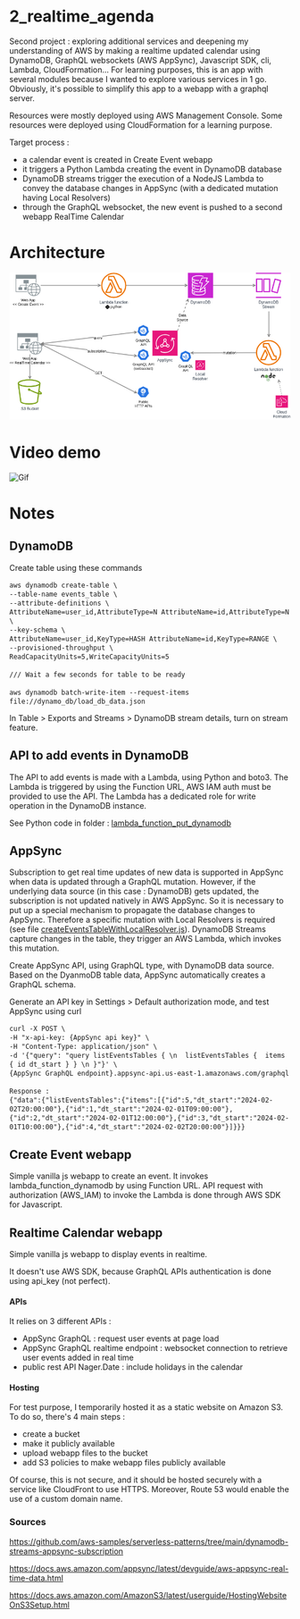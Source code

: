 # 2_realtime_agenda

Second project : exploring additional services and deepening my understanding of AWS by making a realtime updated calendar using DynamoDB, GraphQL websockets (AWS AppSync), Javascript SDK, cli, Lambda, CloudFormation... For learning purposes, this is an app with several modules because I wanted to explore various services in 1 go. Obviously, it's possible to simplify this app to a webapp with a graphql server.

Resources were mostly deployed using AWS Management Console. Some resources were deployed using CloudFormation for a learning purpose.

Target process :
- a calendar event is created in Create Event webapp
- it triggers a Python Lambda creating the event in DynamoDB database
- DynamoDB streams trigger the execution of a NodeJS Lambda to convey the database changes in AppSync (with a dedicated mutation having Local Resolvers)
- through the GraphQL websocket, the new event is pushed to a second webapp RealTime Calendar

# Architecture

![Architecture](./img/AWS_project2.png)

# Video demo

![Gif](./img/demo_front.gif)

# Notes

## DynamoDB 
Create table using these commands
```
aws dynamodb create-table \
--table-name events_table \
--attribute-definitions \
AttributeName=user_id,AttributeType=N AttributeName=id,AttributeType=N \
--key-schema \
AttributeName=user_id,KeyType=HASH AttributeName=id,KeyType=RANGE \
--provisioned-throughput \
ReadCapacityUnits=5,WriteCapacityUnits=5

/// Wait a few seconds for table to be ready

aws dynamodb batch-write-item --request-items file://dynamo_db/load_db_data.json
```

In Table > Exports and Streams > DynamoDB stream details, turn on stream feature.

## API to add events in DynamoDB 

The API to add events is made with a Lambda, using Python and boto3. The Lambda is triggered by using the Function URL, AWS IAM auth must be provided to use the API. The Lambda has a dedicated role for write operation in the DynamoDB instance.

See Python code in folder : [lambda_function_put_dynamodb](lambda_function_put_dynamodb)

## AppSync

Subscription to get real time updates of new data is supported in AppSync when data is updated through a GraphQL mutation. However, if the underlying data source (in this case : DynamoDB) gets updated, the subscription is not updated natively in AWS AppSync. So it is necessary to put up a special mechanism to propagate the database changes to AppSync.
Therefore a specific mutation with Local Resolvers is required (see file [createEventsTableWithLocalResolver.js](appsync/createEventsTableWithLocalResolver.js)). DynamoDB Streams capture changes in the table, they trigger an AWS Lambda, which invokes this mutation.

Create AppSync API, using GraphQL type, with DynamoDB data source. Based on the DyanmoDB table data, AppSync automatically creates a GraphQL schema.

Generate an API key in Settings > Default authorization mode, and test AppSync using curl
```
curl -X POST \
-H "x-api-key: {AppSync api key}" \
-H "Content-Type: application/json" \
-d '{"query": "query listEventsTables { \n  listEventsTables {  items { id dt_start } } \n }"}' \
{AppSync GraphQL endpoint}.appsync-api.us-east-1.amazonaws.com/graphql

Response :
{"data":{"listEventsTables":{"items":[{"id":5,"dt_start":"2024-02-02T20:00:00"},{"id":1,"dt_start":"2024-02-01T09:00:00"},{"id":2,"dt_start":"2024-02-01T12:00:00"},{"id":3,"dt_start":"2024-02-01T10:00:00"},{"id":4,"dt_start":"2024-02-02T20:00:00"}]}}}
```

## Create Event webapp

Simple vanilla js webapp to create an event. It invokes lambda_function_dynamodb by using Function URL. API request with authorization (AWS_IAM) to invoke the Lambda is done through AWS SDK for Javascript.

## Realtime Calendar webapp

Simple vanilla js webapp to display events in realtime.

It doesn't use AWS SDK, because GraphQL APIs authentication is done using api_key (not perfect).

#### APIs
It relies on 3 different APIs :
- AppSync GraphQL : request user events at page load
- AppSync GraphQL realtime endpoint : websocket connection to retrieve user events added in real time
- public rest API Nager.Date : include holidays in the calendar

#### Hosting
For test purpose, I temporarily hosted it as a static website on Amazon S3. To do so, there's 4 main steps :
- create a bucket
- make it publicly available
- upload webapp files to the bucket
- add S3 policies to make webapp files publicly available

Of course, this is not secure, and it should be hosted securely with a service like CloudFront to use HTTPS. Moreover, Route 53 would enable the use of a custom domain name.

### Sources
https://github.com/aws-samples/serverless-patterns/tree/main/dynamodb-streams-appsync-subscription

https://docs.aws.amazon.com/appsync/latest/devguide/aws-appsync-real-time-data.html

https://docs.aws.amazon.com/AmazonS3/latest/userguide/HostingWebsiteOnS3Setup.html